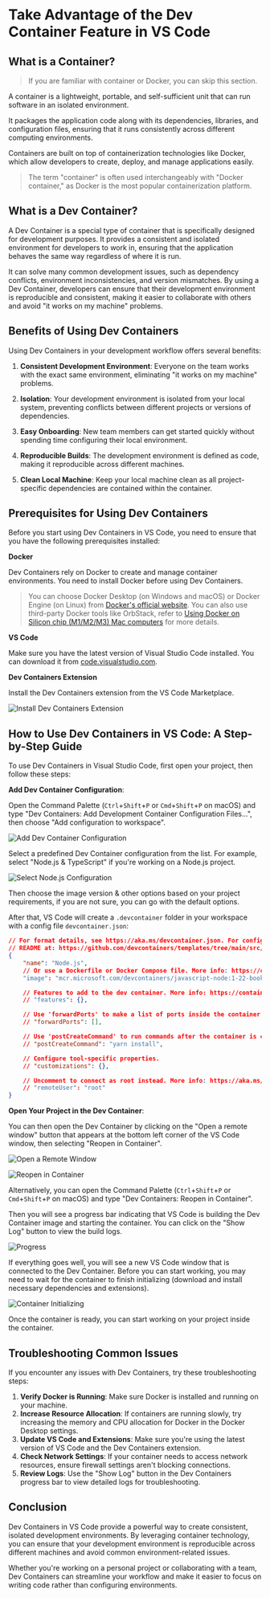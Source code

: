 # Take Advantage of the Dev Container Feature in VS Code

## What is a Container?

> If you are familiar with container or Docker, you can skip this section.

A container is a lightweight, portable, and self-sufficient unit that can run software in an isolated environment.

It packages the application code along with its dependencies, libraries, and configuration files, ensuring that it runs consistently across different computing environments.

Containers are built on top of containerization technologies like Docker, which allow developers to create, deploy, and manage applications easily.

> The term "container" is often used interchangeably with "Docker container," as Docker is the most popular containerization platform.

## What is a Dev Container?

A Dev Container is a special type of container that is specifically designed for development purposes. It provides a consistent and isolated environment for developers to work in, ensuring that the application behaves the same way regardless of where it is run.

It can solve many common development issues, such as dependency conflicts, environment inconsistencies, and version mismatches. By using a Dev Container, developers can ensure that their development environment is reproducible and consistent, making it easier to collaborate with others and avoid "it works on my machine" problems.

## Benefits of Using Dev Containers

Using Dev Containers in your development workflow offers several benefits:

1. **Consistent Development Environment**: Everyone on the team works with the exact same environment, eliminating "it works on my machine" problems.

2. **Isolation**: Your development environment is isolated from your local system, preventing conflicts between different projects or versions of dependencies.

3. **Easy Onboarding**: New team members can get started quickly without spending time configuring their local environment.

4. **Reproducible Builds**: The development environment is defined as code, making it reproducible across different machines.

5. **Clean Local Machine**: Keep your local machine clean as all project-specific dependencies are contained within the container.

## Prerequisites for Using Dev Containers

Before you start using Dev Containers in VS Code, you need to ensure that you have the following prerequisites installed:

**Docker**

Dev Containers rely on Docker to create and manage container environments. You need to install Docker before using Dev Containers.

> You can choose Docker Desktop (on Windows and macOS) or Docker Engine (on Linux) from [Docker's official website](https://www.docker.com/products/docker-desktop/). You can also use third-party Docker tools like OrbStack, refer to [Using Docker on Silicon chip (M1/M2/M3) Mac computers](/en/mac/02-dev-environment/how-to-use-docker-on-m1-mac.html) for more details.


**VS Code**

Make sure you have the latest version of Visual Studio Code installed. You can download it from [code.visualstudio.com](https://code.visualstudio.com/).


**Dev Containers Extension**

Install the Dev Containers extension from the VS Code Marketplace.

![Install Dev Containers Extension](/attachments/vscode/dev-container/01-extension.png)

## How to Use Dev Containers in VS Code: A Step-by-Step Guide

To use Dev Containers in Visual Studio Code, first open your project, then follow these steps:

**Add Dev Container Configuration**:

Open the Command Palette (`Ctrl`+`Shift`+`P` or `Cmd`+`Shift`+`P` on macOS) and type "Dev Containers: Add Development Container Configuration Files...", then choose "Add configuration to workspace".

![Add Dev Container Configuration](/attachments/vscode/dev-container/02-add-config.png)

Select a predefined Dev Container configuration from the list. For example, select "Node.js & TypeScript" if you're working on a Node.js project.

![Select Node.js Configuration](/attachments/vscode/dev-container/03-select-nodejs.png)

Then choose the image version & other options based on your project requirements, if you are not sure, you can go with the default options.

After that, VS Code will create a `.devcontainer` folder in your workspace with a config file `devcontainer.json`:

```json
// For format details, see https://aka.ms/devcontainer.json. For config options, see the
// README at: https://github.com/devcontainers/templates/tree/main/src/javascript-node
{
	"name": "Node.js",
	// Or use a Dockerfile or Docker Compose file. More info: https://containers.dev/guide/dockerfile
	"image": "mcr.microsoft.com/devcontainers/javascript-node:1-22-bookworm"

	// Features to add to the dev container. More info: https://containers.dev/features.
	// "features": {},

	// Use 'forwardPorts' to make a list of ports inside the container available locally.
	// "forwardPorts": [],

	// Use 'postCreateCommand' to run commands after the container is created.
	// "postCreateCommand": "yarn install",

	// Configure tool-specific properties.
	// "customizations": {},

	// Uncomment to connect as root instead. More info: https://aka.ms/dev-containers-non-root.
	// "remoteUser": "root"
}
```

**Open Your Project in the Dev Container**:

You can then open the Dev Container by clicking on the "Open a remote window" button that appears at the bottom left corner of the VS Code window, then selecting "Reopen in Container".

![Open a Remote Window](/attachments/vscode/dev-container/04-open-remote-window.png)

![Reopen in Container](/attachments/vscode/dev-container/05-reopen-in-container.png)

Alternatively, you can open the Command Palette (`Ctrl`+`Shift`+`P` or `Cmd`+`Shift`+`P` on macOS) and type "Dev Containers: Reopen in Container".

Then you will see a progress bar indicating that VS Code is building the Dev Container image and starting the container. You can click on the "Show Log" button to view the build logs.

![Progress](/attachments/vscode/dev-container/06-progress.png)

If everything goes well, you will see a new VS Code window that is connected to the Dev Container. Before you can start working, you may need to wait for the container to finish initializing (download and install necessary dependencies and extensions).

![Container Initializing](/attachments/vscode/dev-container/07-container-initializing.png)

Once the container is ready, you can start working on your project inside the container.

## Troubleshooting Common Issues

If you encounter any issues with Dev Containers, try these troubleshooting steps:

1. **Verify Docker is Running**: Make sure Docker is installed and running on your machine.
2. **Increase Resource Allocation**: If containers are running slowly, try increasing the memory and CPU allocation for Docker in the Docker Desktop settings.
3. **Update VS Code and Extensions**: Make sure you're using the latest version of VS Code and the Dev Containers extension.
4. **Check Network Settings**: If your container needs to access network resources, ensure firewall settings aren't blocking connections.
5. **Review Logs**: Use the "Show Log" button in the Dev Containers progress bar to view detailed logs for troubleshooting.

## Conclusion

Dev Containers in VS Code provide a powerful way to create consistent, isolated development environments. By leveraging container technology, you can ensure that your development environment is reproducible across different machines and avoid common environment-related issues.

Whether you're working on a personal project or collaborating with a team, Dev Containers can streamline your workflow and make it easier to focus on writing code rather than configuring environments.

